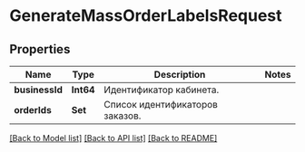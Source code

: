 # GenerateMassOrderLabelsRequest

## Properties
Name | Type | Description | Notes
------------ | ------------- | ------------- | -------------
**businessId** | **Int64** | Идентификатор кабинета. | 
**orderIds** | **Set<Int64>** | Список идентификаторов заказов. | 

[[Back to Model list]](../README.md#documentation-for-models) [[Back to API list]](../README.md#documentation-for-api-endpoints) [[Back to README]](../README.md)


